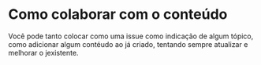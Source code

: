 # Como colaborar com o conteúdo

Você pode tanto colocar como uma issue como indicação de algum tópico, como adicionar algum contéudo ao já criado, tentando sempre atualizar e melhorar o jexistente.